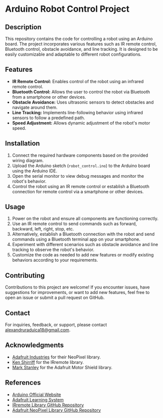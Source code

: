 # Arduino Robot Control Project

## Description
This repository contains the code for controlling a robot using an Arduino board. The project incorporates various features such as IR remote control, Bluetooth control, obstacle avoidance, and line tracking. It is designed to be easily customizable and adaptable to different robot configurations.

## Features
- **IR Remote Control:** Enables control of the robot using an infrared remote control.
- **Bluetooth Control:** Allows the user to control the robot via Bluetooth from a smartphone or other devices.
- **Obstacle Avoidance:** Uses ultrasonic sensors to detect obstacles and navigate around them.
- **Line Tracking:** Implements line-following behavior using infrared sensors to follow a predefined path.
- **Speed Adjustment:** Allows dynamic adjustment of the robot's motor speed.

## Installation
1. Connect the required hardware components based on the provided wiring diagram.
2. Upload the Arduino sketch (`robot_control.ino`) to the Arduino board using the Arduino IDE.
3. Open the serial monitor to view debug messages and monitor the robot's behavior.
4. Control the robot using an IR remote control or establish a Bluetooth connection for remote control via a smartphone or other devices.

## Usage
1. Power on the robot and ensure all components are functioning correctly.
2. Use an IR remote control to send commands such as forward, backward, left, right, stop, etc.
3. Alternatively, establish a Bluetooth connection with the robot and send commands using a Bluetooth terminal app on your smartphone.
4. Experiment with different scenarios such as obstacle avoidance and line tracking to observe the robot's behavior.
5. Customize the code as needed to add new features or modify existing behaviors according to your requirements.

## Contributing
Contributions to this project are welcome! If you encounter issues, have suggestions for improvements, or want to add new features, feel free to open an issue or submit a pull request on GitHub.

## Contact
For inquiries, feedback, or support, please contact [alexandruraduica18@gmail.com](mailto:alexandruraduica18@gmail.com).

## Acknowledgments
- [Adafruit Industries](https://www.adafruit.com/) for their NeoPixel library.
- [Ken Shirriff](https://github.com/shirriff) for the IRremote library.
- [Mark Stanley](https://github.com/adafruit) for the Adafruit Motor Shield library.

## References
- [Arduino Official Website](https://www.arduino.cc/)
- [Adafruit Learning System](https://learn.adafruit.com/)
- [IRremote Library GitHub Repository](https://github.com/Arduino-IRremote/Arduino-IRremote)
- [Adafruit NeoPixel Library GitHub Repository](https://github.com/adafruit/Adafruit_NeoPixel)
